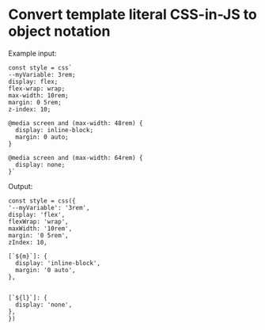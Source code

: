 # Convert template literal CSS-in-JS to object notation

Example input:

```
const style = css`
--myVariable: 3rem;
display: flex;
flex-wrap: wrap;
max-width: 10rem;
margin: 0 5rem;
z-index: 10;

@media screen and (max-width: 48rem) {
  display: inline-block;
  margin: 0 auto;
}

@media screen and (max-width: 64rem) {
  display: none;
}`
```

Output:

```
const style = css({
'--myVariable': '3rem',
display: 'flex',
flexWrap: 'wrap',
maxWidth: '10rem',
margin: '0 5rem',
zIndex: 10,

[`${m}`]: {
  display: 'inline-block',
  margin: '0 auto',
},


[`${l}`]: {
  display: 'none',
},
})
```
